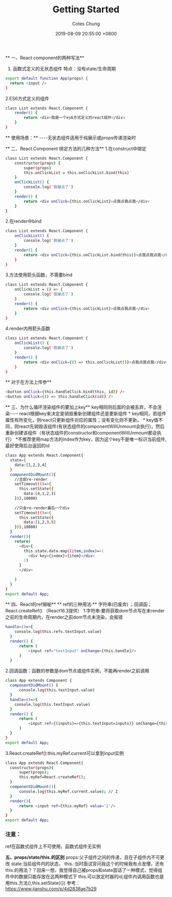﻿---
title: Getting Started
author: Cotes Chung
date: 2019-08-09 20:55:00 +0800
categories: [Blogging, Tutorial]
tags: [getting started]
pin: true
---

** 一、React component的两种写法**
1. 函数式定义的无状态组件
特点：没有state/生命周期
```bash
export default function App(props) {
  return <input />
}
```
2.ES6方式定义的组件
```bash
class List extends React.Component {
    render() {
        return <div>我是一个es6方式定义的react组件</div>
    }
}
```
** 使用场景：**
----无状态组件适用于纯展示或props传递渲染时

** 二、React.Component 绑定方法的几种方法**
1.在construct中绑定
```bash
class List extends React.Component {
    constructor(props) {
        super(props)
        this.onClickList = this.onClickList.bind(this)
    }
    onClickList() {
        console.log('我被点了')
    }
    render() {
        return <div onClick={this.onClickList}>点我点我点我</div>
    }
}
```
2.在render中bind
```bash
class List extends React.Component {
    onClickList() {
        console.log('我被点了')
    }
    render() {
        return <div onClick={this.onClickList.bind(this)}>点我点我点我</div>
    }
}
```
3.方法使用箭头函数，不需要bind
```bash
class List extends React.Component {
    onClickList = () => {
        console.log('我被点了')
    }
    render() {
        return <div onClick={this.onClickList}>点我点我点我</div>
    }
}
```
4.render内用箭头函数
```bash
class List extends React.Component {
    onClickList() {
        console.log('我被点了')
    }
    render() {
        return <div onClick={() => this.onClickList()}>点我点我点我</div>
    }
}
```
** 对于在方法上传参**
```bash
<button onClick={this.handleClick.bind(this, id)} />
<button onClick={() => this.handleClick(id)} />
```
** 三、为什么循环渲染组件的要加上key**
key相同则后面的会被丢弃，不会渲染---- react根据key来决定是销毁重新创建组件还是更新组件
	* key相同，若组件属性有所变化，则react只更新组件对应的属性；没有变化则不更新。
	* key值不同，则react先销毁该组件(有状态组件的componentWillUnmount会执行)，然后重新创建该组件（有状态组件的constructor和componentWillUnmount都会执行）
	*不推荐使用map方法的index作为key，因为这个key不是唯一标识当前组件,最好使用后台返回的id
```bash
class App extends React.Component{
  state={
    data:[1,2,3,4]
  }
  componentDidMount(){
    //全部re-render
    setTimeout(()=>{
      this.setState({
        data:[4,1,2,3]     
    })},10000)
    
    //只会re-render最后一个div
    setTimeout(()=>{
      this.setState({
        data:[1,2,3,5]     
    })},10000)
  }
  render(){
    return(
      <div>{      
        this.state.data.map((item,index)=>(
          <div key={index}>{item}</div>
        ))
      }
      </div>
      
    )
  }
}
export default App;
```
** 四、React的ref揭秘**
** ref的三种用法:** 字符串(已废弃) ；回调函； React.createRef() （React16.3提供）
1.字符串:要将获取dom节点写在未render之前的生命周期内，在render之前dom节点未渲染，会报错
```bash
handle=()=>{
    console.log(this.refs.textInput.value)
  }
  render() {
      return (
          <input ref="textInput" onChange={this.handle}/>
      )
  }
```
2.回调函数：函数的参数是dom节点或组件实例，不能再render之前调用
```bash
class App extends Component {
  componentDidMount() {
      console.log(this.textInput.value)
  }
  handle=()=>{
    console.log(this.textInput.value)
  }
  render() {
      return (
          <input ref={(inputs)=>{this.textInput=inputs}} onChange={this.handle} />
      )
  }
}
export default App;
```
3.React.createRef():this.myRef.current可以拿到input实例
```bash
class App extends React.Component{
  constructor(props){
      super(props);
      this.myRef=React.createRef();
  }
  componentDidMount(){
      console.log(this.myRef.current.value); // 2
  }
  render(){
      return <input ref={this.myRef} value='2'/>
  }
}
export default App;
```

### **注意：**
ref在函数式组件上不可使用，函数式组件无实例

**五、props/state/this.的区别**
props:父子组件之间的传递，且在子组件内不可更改
state:当前组件内的状态，
this.:当时面试官问我这个的时候我有点发懵，还有this.的用法？？回来一想，我觉得自己被props和state固话了一种模式，觉得组件中的数据只能存放在这两种模式下
this.可以放定时器的id,组件内调用函数也是用this.方法(),this.setState({})
参考：https://www.jianshu.com/p/4d2838ae7b29


